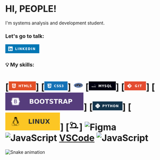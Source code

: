 # HI, PEOPLE!

I'm systems analysis and development student.

### Let's go to talk:
[![image](img/linkedin.png)](https://www.linkedin.com/in/andr%C3%A9-albuquerque-4990091b1/)

### 💡 My skills:

# [![image](img/html5.png)] [![image](img/css3.png)] ![PHP](img/php.png) [![image](img/mysql.png)] [![image](img/git.png)] [![image](img/Bootstrap.svg)] [![image](img/python.png)] [![image](img/linux.svg)] [![image](img/scrum.png)] ![Figma](https://img.shields.io/badge/figma-%23F24E1E.svg?style=for-the-badge&logo=figma&logoColor=white) ![JavaScript](https://img.shields.io/badge/javascript-%23323330.svg?style=for-the-badge&logo=javascript&logoColor=%23F7DF1E) [VSCode]([https://img.shields.io/badge/figma-%23F24E1E.svg?style=for-the-badge&logo=figma&logoColor=white) ![JavaScript](https://img.shields.io/badge/javascript-%23323330.svg?style=for-the-badge&logo=javascript&logoColor=%23F7DF1E](https://raw.githubusercontent.com/vscode-icons/vscode-icons/master/images/logo@3x.png)) 


![Snake animation](https://github.com/andre-albuquerque01/andre-albuquerque01/blob/output/github-contribution-grid-snake.svg)
